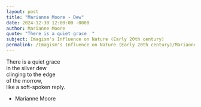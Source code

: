 ```yaml
---
layout: post
title: "Marianne Moore - Dew"
date: 2024-12-30 12:00:00 -0000
author: Marianne Moore
quote: "There is a quiet grace  "
subject: Imagism's Influence on Nature (Early 20th century)
permalink: /Imagism's Influence on Nature (Early 20th century)/Marianne Moore/Marianne Moore - Dew
---
```


There is a quiet grace  
         in the silver dew  
         clinging to the edge  
         of the morrow,  
         like a soft-spoken reply.


- Marianne Moore
